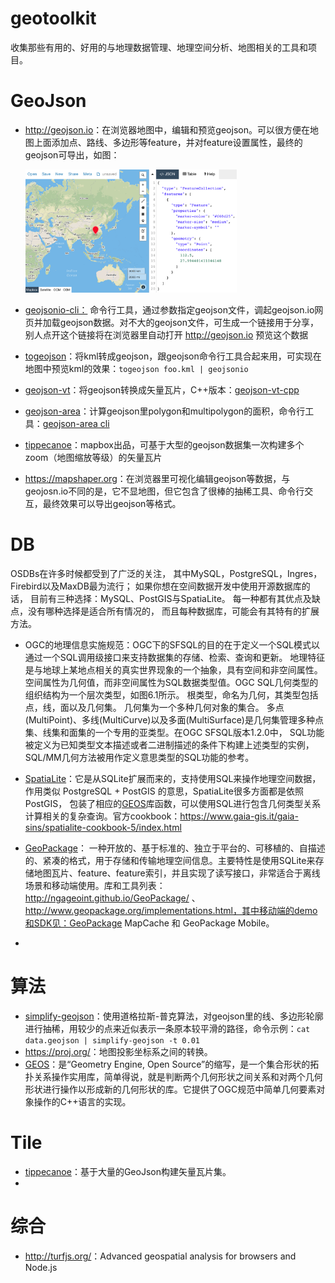 # geotoolkit
收集那些有用的、好用的与地理数据管理、地理空间分析、地图相关的工具和项目。



# GeoJson

- <http://geojson.io>：在浏览器地图中，编辑和预览geojson。可以很方便在地图上面添加点、路线、多边形等feature，并对feature设置属性，最终的geojson可导出，如图：

  <img src="images/geojson_io.png" style="zoom: 33%;" />

- [geojsonio-cli：](https://github.com/mapbox/geojsonio-cli) 命令行工具，通过参数指定geojson文件，调起geojson.io网页并加载geojson数据。对不大的geojson文件，可生成一个链接用于分享，别人点开这个链接将在浏览器里自动打开 <http://geojson.io> 预览这个数据

- [togeojson](https://github.com/mapbox/togeojson)：将kml转成geojson，跟geojson命令行工具合起来用，可实现在地图中预览kml的效果：```togeojson foo.kml | geojsonio```

- [geojson-vt](https://github.com/mapbox/geojson-vt)：将geojson转换成矢量瓦片，C++版本：[geojson-vt-cpp](https://github.com/mapbox/geojson-vt-cpp)

-  [geojson-area](https://github.com/mapbox/geojson-area)：计算geojson里polygon和multipolygon的面积，命令行工具：[geojson-area cli](https://github.com/scisco/area) 

- [tippecanoe](https://github.com/mapbox/tippecanoe)：mapbox出品，可基于大型的geojson数据集一次构建多个zoom（地图缩放等级）的矢量瓦片

- <https://mapshaper.org>：在浏览器里可视化编辑geojson等数据，与geojosn.io不同的是，它不显地图，但它包含了很棒的抽稀工具、命令行交互，最终效果可以导出geojson等格式。



# DB

OSDBs在许多时候都受到了广泛的关注， 其中MySQL，PostgreSQL，Ingres，Firebird以及MaxDB最为流行； 如果你想在空间数据开发中使用开源数据库的话， 目前有三种选择：MySQL、PostGIS与SpatiaLite。 每一种都有其优点及缺点，没有哪种选择是适合所有情况的， 而且每种数据库，可能会有其特有的扩展方法。 

- OGC的地理信息实施规范：OGC下的SFSQL的目的在于定义一个SQL模式以通过一个SQL调用级接口来支持数据集的存储、检索、查询和更新。 地理特征是与地球上某地点相关的真实世界现象的一个抽象，具有空间和非空间属性。 空间属性为几何值，而非空间属性为SQL数据类型值。OGC SQL几何类型的组织结构为一个层次类型，如图6.1所示。 根类型，命名为几何，其类型包括点，线，面以及几何集。 几何集为一个多种几何对象的集合。 多点(MultiPoint)、多线(MultiCurve)以及多面(MultiSurface)是几何集管理多种点集、线集和面集的一个专用的亚类型。在OGC SFSQL版本1.2.0中， SQL功能被定义为已知类型文本描述或者二进制描述的条件下构建上述类型的实例， SQL/MM几何方法被用作定义意思类型的SQL功能的参考。

- [SpatiaLite](https://www.gaia-gis.it/fossil/libspatialite/index)：它是从SQLite扩展而来的，支持使用SQL来操作地理空间数据，作用类似 PostgreSQL + PostGIS 的意思，SpatiaLite很多方面都是依照PostGIS， 包装了相应的[GEOS](https://trac.osgeo.org/geos/)库函数，可以使用SQL进行包含几何类型关系计算相关的复杂查询。官方cookbook：https://www.gaia-gis.it/gaia-sins/spatialite-cookbook-5/index.html

- [GeoPackage](https://www.geopackage.org/)： 一种开放的、基于标准的、独立于平台的、可移植的、自描述的、紧凑的格式，用于存储和传输地理空间信息。主要特性是使用SQLite来存储地图瓦片、feature、feature索引，并且实现了读写接口，非常适合于离线场景和移动端使用。库和工具列表：http://ngageoint.github.io/GeoPackage/ 、http://www.geopackage.org/implementations.html，其中移动端的demo和SDK见：GeoPackage MapCache 和 GeoPackage Mobile。
- 

# 算法

- [simplify-geojson](https://github.com/maxogden/simplify-geojson)：使用道格拉斯-普克算法，对geojson里的线、多边形轮廓进行抽稀，用较少的点来近似表示一条原本较平滑的路径，命令示例：```cat data.geojson | simplify-geojson -t 0.01```
- <https://proj.org/>：地图投影坐标系之间的转换。
- [GEOS](https://trac.osgeo.org/geos/)：是“Geometry Engine, Open Source”的缩写，是一个集合形状的拓扑关系操作实用库，简单得说，就是判断两个几何形状之间关系和对两个几何形状进行操作以形成新的几何形状的库。它提供了OGC规范中简单几何要素对象操作的C++语言的实现。



# Tile

* [tippecanoe](https://github.com/mapbox/tippecanoe)：基于大量的GeoJson构建矢量瓦片集。
* 



# 综合

- <http://turfjs.org/>：Advanced geospatial analysis for browsers and Node.js